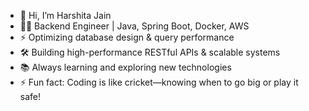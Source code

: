 - 👋 Hi, I’m Harshita Jain
- 👨‍💻 Backend Engineer | Java, Spring Boot, Docker, AWS  
- ⚡ Optimizing database design & query performance 
- 🛠 Building high-performance RESTful APIs & scalable systems
- 📚 Always learning and exploring new technologies  
- ⚡ Fun fact: Coding is like cricket—knowing when to go big or play it safe!  

<!---
harshitaa1801/harshitaa1801 is a ✨ special ✨ repository because its `README.md` (this file) appears on your GitHub profile.
You can click the Preview link to take a look at your changes.
--->
